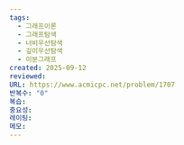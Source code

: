 ```yaml
---
tags:
  - 그래프이론
  - 그래프탐색
  - 너비우선탐색
  - 깊이우선탐색
  - 이분그래프
created: 2025-09-12
reviewed:
URL: https://www.acmicpc.net/problem/1707
반복수: "0"
복습:
중요성:
레이팅:
메모:
---
```

